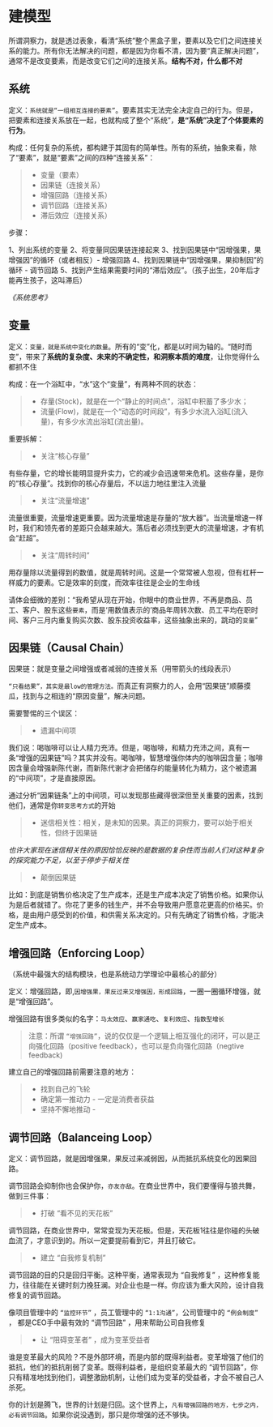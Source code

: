 # 建模型

所谓洞察力，就是透过表象，看清“系统”整个黑盒子里，要素以及它们之间连接关系的能力。所有你无法解决的问题，都是因为你看不清，因为要“真正解决问题”，通常不是改变要素，而是改变它们之间的连接关系。**结构不对，什么都不对**

## 系统

定义：`系统就是“一组相互连接的要素”`。要素其实无法完全决定自己的行为。但是，把要素和连接关系放在一起，也就构成了整个“系统”，**是“系统”决定了个体要素的行为**。

构成：任何复杂的系统，都构建于其固有的简单性。所有的系统，抽象来看，除了“要素”，就是“要素”之间的四种“连接关系”：

> * 变量（要素）
> * 因果链（连接关系）
> * 增强回路（连接关系）
> * 调节回路（连接关系）
> * 滞后效应（连接关系）

步骤：

1、列出系统的变量
2、将变量同因果链连接起来
3、找到因果链中“因增强果，果增强因”的循环（或者相反）- 增强回路
4、找到因果链中“因增强果，果抑制因”的循环 - 调节回路
5、找到产生结果需要时间的“滞后效应”。（孩子出生，20年后才能再生孩子，这叫滞后）

_《系统思考》_

## 变量

定义：`变量，就是系统中变化的数量`。所有的“变”化，都是以时间为轴的。“随时而变”，带来了**系统的复杂度、未来的不确定性，和洞察本质的难度**，让你觉得什么都抓不住

构成：在一个浴缸中，“水”这个“变量”，有两种不同的状态：

> * 存量(Stock)，就是在一个“静止的时间点”，浴缸中积蓄了多少水；
> * 流量(Flow)，就是在一个“动态的时间段”，有多少水流入浴缸(流入量)，有多少水流出浴缸(流出量)。

重要拆解：

> * 关注“核心存量”

有些存量，它的增长能明显提升实力，它的减少会迅速带来危机。这些存量，是你的“核心存量”。找到你的核心存量后，不以运力地往里注入流量

> * 关注“流量增速”

流量很重要，流量增速更重要。因为流量增速是存量的“放大器”。当流量增速一样时，我们和领先者的差距只会越来越大。落后者必须找到更大的流量增速，才有机会“赶超”。

> * 关注“周转时间”

用存量除以流量得到的数值，就是周转时间。这是一个常常被人忽视，但有杠杆一样威力的要素。它是效率的刻度，而效率往往是企业的生命线

请体会细微的差别：“我希望从现在开始，你眼中的商业世界，不再是商品、员工、客户、股东这些`要素`，而是‘用数值表示的’商品年周转次数、员工平均在职时间、客户三月内重复购买次数、股东投资收益率，这些抽象出来的，跳动的`变量`”

## 因果链（Causal Chain）

因果链：就是变量之间增强或者减弱的连接关系（用带箭头的线段表示）

`“只看结果”，其实是最low的管理方法。`而真正有洞察力的人，会用“因果链”顺藤摸瓜，找到与之相连的“原因变量”，解决问题。

需要警惕的三个误区：

> * 遗漏中间项

我们说：喝咖啡可以让人精力充沛。但是，喝咖啡，和精力充沛之间，真有一条“增强的因果链”吗？其实并没有。喝咖啡，智慧增强你体内的咖啡因含量；咖啡因含量会增强新陈代谢，而新陈代谢才会把储存的能量转化为精力，这个被遗漏的“中间项”，才是直接原因。

通过分析“因果链条”上的中间项，可以发现那些藏得很深但至关重要的因素，找到他们，通常是你`转变思考方式`的开始

> * 迷信相关性：相关，是未知的因果。真正的洞察力，要可以始于相关性，但终于因果链

_也许大家现在迷信相关性的原因恰恰反映的是数据的复杂性而当前人们对这种复杂的探究能力不足，以至于停步于相关性_

> * 颠倒因果链

比如：到底是销售价格决定了生产成本，还是生产成本决定了销售价格。如果你认为是后者就错了。你花了更多的钱生产，并不会导致用户愿意花更高的价格买。价格，是由用户感受到的价值，和供需关系决定的。只有先确定了销售价格，才能决定生产成本。

## 增强回路（Enforcing Loop）

（系统中最强大的结构模块，也是系统动力学理论中最核心的部分）

定义：增强回路，即,`因增强果，果反过来又增强因，形成回路`，一圈一圈循环增强，就是“增强回路”。

增强回路有很多类似的名字：`马太效应`、`赢家通吃`、`复利效应`、`指数型增长`

> 注意：所谓 `“增强回路”`，说的仅仅是一个逻辑上相互强化的闭环，可以是正向强化回路（positive feedback），也可以是负向强化回路（negtive feedback)

建立自己的增强回路前需要注意的地方：

> * 找到自己的飞轮
> * 确定第一推动力 - 一定是消费者获益
> * 坚持不懈地推动 - 

## 调节回路（Balanceing Loop）

定义：调节回路，就是因增强果，果反过来减弱因，从而抵抗系统变化的因果回路。

调节回路会抑制你也会保护你，`亦友亦敌`。在商业世界中，我们要懂得与狼共舞，做到三件事：

> * 打破 “看不见的天花板”

调节回路，在商业世界中，常常变现为天花板。但是，天花板1往往是你碰的头破血流了，才意识到的。所以一定要提前看到它，并且打破它。

> * 建立 “自我修复机制”

调节回路的目的只是回归平衡。这种平衡，通常表现为 “自我修复” ，这种修复能力，往往能在关键时刻力挽狂澜。对企业也是一样。你应该为重大风险，设计自我修复的调节回路。

像项目管理中的 `“监控环节”` ，员工管理中的 `“1:1沟通”`，公司管理中的 `“例会制度”` ， 都是CEO手中最有效的 “调节回路” ，用来帮助公司自我修复

> * 让 “阻碍变革者” ，成为变革受益者

谁是变革最大的风险？不是外部环境，而是内部的既得利益者。变革增强了他们的抵抗，他们的抵抗削弱了变革。既得利益者，是组织变革最大的 “调节回路”，你只有精准地找到他们，调整激励机制，让他们成为变革的受益者，才会不被自己人杀死。

你的计划是腾飞，世界的计划是归回。这个世界上，`凡有增强回路的地方，七步之内，必有调节回路`。如果你说没遇到，那只是你增强的还不够快。